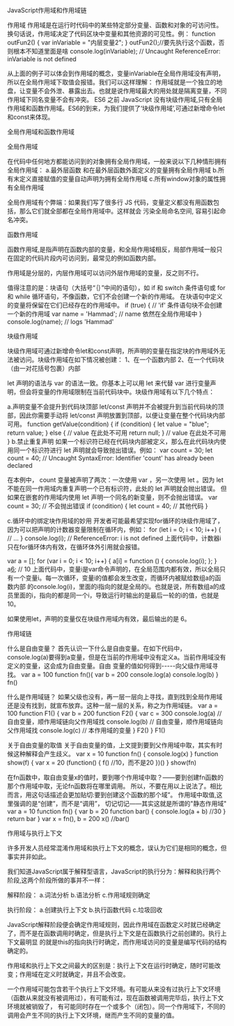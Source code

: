 JavaScript作用域和作用域链

作用域
作用域是在运行时代码中的某些特定部分变量、函数和对象的可访问性。换句话说，作用域决定了代码区块中变量和其他资源的可见性。例：
function outFun2() {
    var inVariable = "内层变量2";
}
outFun2();//要先执行这个函数，否则根本不知道里面是啥
console.log(inVariable); // Uncaught ReferenceError: inVariable is not defined

从上面的例子可以体会到作用域的概念，变量inVariable在全局作用域没有声明，所以在全局作用域下取值会报错。我们可以这样理解：
作用域就是一个独立的地盘，让变量不会外泄、暴露出去。也就是说作用域最大的用处就是隔离变量，不同作用域下同名变量不会有冲突。
ES6 之前 JavaScript 没有块级作用域,只有全局作用域和函数作用域。ES6的到来，为我们提供了‘块级作用域’,可通过新增命令let和const来体现。

全局作用域和函数作用域

全局作用域

在代码中任何地方都能访问到的对象拥有全局作用域，一般来说以下几种情形拥有全局作用域：
a.最外层函数 和在最外层函数外面定义的变量拥有全局作用域
b.所有末定义直接赋值的变量自动声明为拥有全局作用域
c.所有window对象的属性拥有全局作用域

全局作用域有个弊端：如果我们写了很多行 JS 代码，变量定义都没有用函数包括，那么它们就全部都在全局作用域中。这样就会 污染全局命名空间, 容易引起命名冲突。


函数作用域

函数作用域,是指声明在函数内部的变量，和全局作用域相反，局部作用域一般只在固定的代码片段内可访问到，最常见的例如函数内部。

作用域是分层的，内层作用域可以访问外层作用域的变量，反之则不行。

值得注意的是：块语句（大括号“｛｝”中间的语句），如 if 和 switch 条件语句或 for 和 while 循环语句，不像函数，它们不会创建一个新的作用域。
在块语句中定义的变量将保留在它们已经存在的作用域中。
if (true) {
    // 'if' 条件语句块不会创建一个新的作用域
    var name = 'Hammad'; // name 依然在全局作用域中
}
console.log(name); // logs 'Hammad'


块级作用域

块级作用域可通过新增命令let和const声明，所声明的变量在指定块的作用域外无法被访问。块级作用域在如下情况被创建：
1、在一个函数内部
2、在一个代码块（由一对花括号包裹）内部

let 声明的语法与 var 的语法一致。你基本上可以用 let 来代替 var 进行变量声明，但会将变量的作用域限制在当前代码块中。块级作用域有以下几个特点：

a.声明变量不会提升到代码块顶部
let/const 声明并不会被提升到当前代码块的顶部，因此你需要手动将 let/const 声明放置到顶部，以便让变量在整个代码块内部可用。
function getValue(condition) {
    if (condition) {
        let value = "blue";
        return value;
    } else {
        // value 在此处不可用
        return null;
    }
        // value 在此处不可用
}
b.禁止重复声明
如果一个标识符已经在代码块内部被定义，那么在此代码块内使用同一个标识符进行 let 声明就会导致抛出错误。例如：
var count = 30;
let count = 40; // Uncaught SyntaxError: Identifier 'count' has already been declared

在本例中， count 变量被声明了两次：一次使用 var ，另一次使用 let 。因为 let 不能在同一作用域内重复声明一个已有标识符，此处的 let 声明就会抛出错误。
但如果在嵌套的作用域内使用 let 声明一个同名的新变量，则不会抛出错误。
var count = 30;
// 不会抛出错误
if (condition) {
    let count = 40;
    // 其他代码
}

c.循环中的绑定块作用域的妙用
开发者可能最希望实现for循环的块级作用域了，因为可以把声明的计数器变量限制在循环内，例如：
for (let i = 0; i < 10; i++) {
  // ...
}
console.log(i);
// ReferenceError: i is not defined
上面代码中，计数器i只在for循环体内有效，在循环体外引用就会报错。

var a = [];
for (var i = 0; i < 10; i++) {
  a[i] = function () {
    console.log(i);
  };
}
a[6](); // 10
上面代码中，变量i是var命令声明的，在全局范围内都有效，所以全局只有一个变量i。每一次循环，变量i的值都会发生改变，而循环内被赋给数组a的函数内部
的console.log(i)，里面的i指向的就是全局的i。也就是说，所有数组a的成员里面的i，指向的都是同一个i，导致运行时输出的是最后一轮的i的值，也就是 10。

如果使用let，声明的变量仅在块级作用域内有效，最后输出的是 6。


作用域链

什么是自由变量？
首先认识一下什么是自由变量。在如下代码中，console.log(a)要得到a变量，但是在当前的作用域中没有定义a。当前作用域没有定义的变量，这会成为自由变量。自由
变量的值如何得到-----向父级作用域寻找。
var a = 100
function fn(){
    var b = 200
    console.log(a)
    console.log(b)
}
fn()

什么是作用域链？
如果父级也没有，再一层一层向上寻找，直到找到全局作用域还是没有找到，就宣布放弃。这种一层一层的关系，称之为作用域链。
var a = 100
function F1() {
    var b = 200
    function F2() {
        var c = 300
        console.log(a) // 自由变量，顺作用域链向父作用域找
        console.log(b) // 自由变量，顺作用域链向父作用域找
        console.log(c) // 本作用域的变量
    }
    F2()
}
F1()

关于自由变量的取值
关于自由变量的值，上文提到要到父作用域中取，其实有时候这种解释会产生歧义。
var x = 10
function fn() {
  console.log(x)
}
function show(f) {
  var x = 20
  (function() {
    f() //10，而不是20
  })()
}
show(fn)

在fn函数中，取自由变量x的值时，要到哪个作用域中取？——要到创建fn函数的那个作用域中取，无论fn函数将在哪里调用。
所以，不要在用以上说法了。相比而言，用这句话描述会更加贴切:要到创建这个函数的那个域”。 作用域中取值,这里强调的是“创建”，而不是“调用”，
切记切记——其实这就是所谓的"静态作用域"
var a = 10
function fn() {
  var b = 20
  function bar() {
    console.log(a + b) //30
  }
  return bar
}
var x = fn(),
b = 200
x() //bar()

作用域与执行上下文

许多开发人员经常混淆作用域和执行上下文的概念，误认为它们是相同的概念，但事实并非如此。

我们知道JavaScript属于解释型语言，JavaScript的执行分为：解释和执行两个阶段,这两个阶段所做的事并不一样：

解释阶段：
a.词法分析
b.语法分析
c.作用域规则确定

执行阶段：
a.创建执行上下文
b.执行函数代码
c.垃圾回收

JavaScript解释阶段便会确定作用域规则，因此作用域在函数定义时就已经确定了，而不是在函数调用时确定，但是执行上下文是在函数执行之前创建的。执行上下文最明显
的就是this的指向执行时确定，而作用域访问的变量是编写代码的结构确定的。

作用域和执行上下文之间最大的区别是：执行上下文在运行时确定，随时可能改变；作用域在定义时就确定，并且不会改变。

一个作用域可能包含若干个执行上下文环境。有可能从来没有过执行上下文环境（函数从来就没有被调用过），有可能有过，现在函数被调用完毕后，执行上下文环境就被销毁了，
有可能同时存在一个或多个（闭包）。同一个作用域下，不同的调用会产生不同的执行上下文环境，继而产生不同的变量的值。

